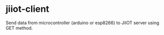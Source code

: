 # jiiot-client
Send data from microcontroller (arduino or esp8266) to JiIOT server using GET method.
